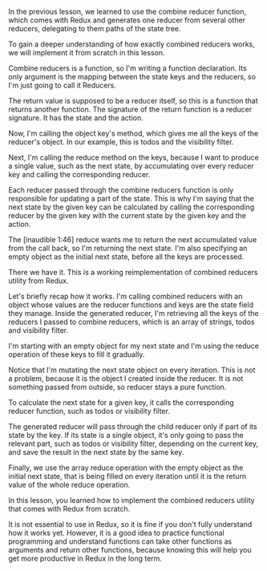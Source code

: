 

In the previous lesson, we learned to use the combine reducer function, which comes with Redux and generates one reducer from several other reducers, delegating to them paths of the state tree.

To gain a deeper understanding of how exactly combined reducers works, we will implement it from scratch in this lesson.

Combine reducers is a function, so I'm writing a function declaration. Its only argument is the mapping between the state keys and the reducers, so I'm just going to call it Reducers.

The return value is supposed to be a reducer itself, so this is a function that returns another function. The signature of the return function is a reducer signature. It has the state and the action.

Now, I'm calling the object key's method, which gives me all the keys of the reducer's object. In our example, this is todos and the visibility filter.

Next, I'm calling the reduce method on the keys, because I want to produce a single value, such as the next state, by accumulating over every reducer key and calling the corresponding reducer.

Each reducer passed through the combine reducers function is only responsible for updating a part of the state. This is why I'm saying that the next state by the given key can be calculated by calling the corresponding reducer by the given key with the current state by the given key and the action.

The [inaudible 1:46] reduce wants me to return the next accumulated value from the call back, so I'm returning the next state. I'm also specifying an empty object as the initial next state, before all the keys are processed.

There we have it. This is a working reimplementation of combined reducers utility from Redux.

Let's briefly recap how it works. I'm calling combined reducers with an object whose values are the reducer functions and keys are the state field they manage. Inside the generated reducer, I'm retrieving all the keys of the reducers I passed to combine reducers, which is an array of strings, todos and visibility filter.

I'm starting with an empty object for my next state and I'm using the reduce operation of these keys to fill it gradually.

Notice that I'm mutating the next state object on every iteration. This is not a problem, because it is the object I created inside the reducer. It is not something passed from outside, so reducer stays a pure function.

To calculate the next state for a given key, it calls the corresponding reducer function, such as todos or visibility filter.

The generated reducer will pass through the child reducer only if part of its state by the key. If its state is a single object, it's only going to pass the relevant part, such as todos or visibility filter, depending on the current key, and save the result in the next state by the same key.

Finally, we use the array reduce operation with the empty object as the initial next state, that is being filled on every iteration until it is the return value of the whole reduce operation.

In this lesson, you learned how to implement the combined reducers utility that comes with Redux from scratch.

It is not essential to use in Redux, so it is fine if you don't fully understand how it works yet. However, it is a good idea to practice functional programming and understand functions can take other functions as arguments and return other functions, because knowing this will help you get more productive in Redux in the long term.